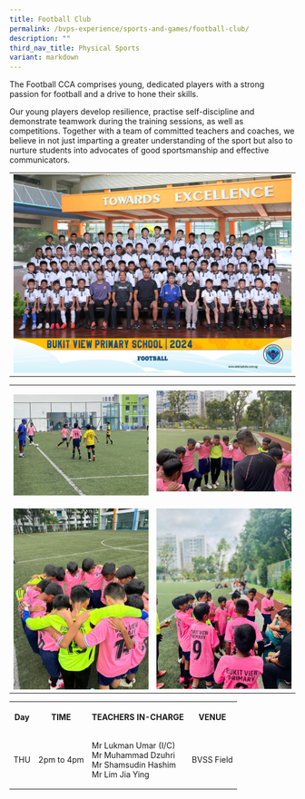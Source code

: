 ```yaml
---
title: Football Club
permalink: /bvps-experience/sports-and-games/football-club/
description: ""
third_nav_title: Physical Sports
variant: markdown
---
```

<p>The Football CCA comprises young, dedicated players with a strong passion
for football and a drive to hone their skills.&nbsp;</p>
<p>Our young players develop resilience, practise self-discipline and demonstrate
teamwork during the training sessions, as well as competitions. Together
with a team of committed teachers and coaches, we believe in not just imparting
a greater understanding of the sport but also to nurture students into
advocates of good sportsmanship and effective communicators.</p>
<table style="minWidth: 50px">
<colgroup>
<col>
<col>
</colgroup>
<tbody>
<tr>
<td rowspan="1" colspan="2">
<div class="isomer-image-wrapper">
<img style="width: 100%" height="auto" width="100%" alt="" src="/images/CCE/CCA Formal Group Picture/football_2.jpg">
</div>
</td>
</tr>
</tbody>
</table>
<table style="minWidth: 50px">
<colgroup>
<col>
<col>
</colgroup>
<tbody>
<tr>
<td rowspan="1" colspan="1">
<p></p>
<div class="isomer-image-wrapper">
<img style="width: 100%" height="auto" width="100%" alt="" src="/images/BVPS Experience/Co Curricular Activities/Sports &amp; Games/FOOTBALL CLUB/2025_football01.jpg">
</div>
</td>
<td rowspan="1" colspan="1">
<div class="isomer-image-wrapper">
<img style="width: 100%" height="auto" width="100%" alt="" src="/images/BVPS Experience/Co Curricular Activities/Sports &amp; Games/FOOTBALL CLUB/2025_football03.jpg">
</div>
</td>
</tr>
<tr>
<td rowspan="1" colspan="1">
<p></p>
<div class="isomer-image-wrapper">
<img style="width: 100%" height="auto" width="100%" alt="" src="/images/BVPS Experience/Co Curricular Activities/Sports &amp; Games/FOOTBALL CLUB/2025_football02.png">
</div>
</td>
<td rowspan="1" colspan="1">
<p></p>
<div class="isomer-image-wrapper">
<img style="width: 100%" height="auto" width="100%" alt="" src="/images/BVPS Experience/Co Curricular Activities/Sports &amp; Games/FOOTBALL CLUB/2025_football04.jpg">
</div>
</td>
</tr>
</tbody>
</table>
<table style="minWidth: 100px">
<colgroup>
<col>
<col>
<col>
<col>
</colgroup>
<tbody>
<tr>
<th rowspan="1" colspan="1">
<p>Day</p>
</th>
<th rowspan="1" colspan="1">
<p>TIME</p>
</th>
<th rowspan="1" colspan="1">
<p>TEACHERS IN-CHARGE</p>
</th>
<th rowspan="1" colspan="1">
<p>VENUE</p>
</th>
</tr>
<tr>
<td rowspan="1" colspan="1">
<p>THU</p>
</td>
<td rowspan="1" colspan="1">
<p>2pm to 4pm
<br>
</p>
</td>
<td rowspan="1" colspan="1">
<p>Mr Lukman Umar (I/C)
<br>Mr Muhammad Dzuhri
<br>Mr Shamsudin Hashim
<br>Mr Lim Jia Ying</p>
</td>
<td rowspan="1" colspan="1">
<p>BVSS Field
<br>
</p>
</td>
</tr>
</tbody>
</table>
<p></p>